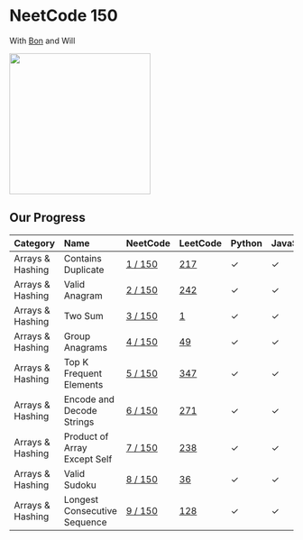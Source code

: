 # NeetCode 150

With [Bon](https://github.com/ethanepiscope/neetcode) and Will

<img src="https://github.com/user-attachments/assets/5d59868e-26a3-47db-abcc-11b7fdde5725" width="250px">

## Our Progress

| Category         | Name                         | NeetCode                                                                  | LeetCode                                                              | Python  | JavaScript |
| :--------------- | :--------------------------- | :------------------------------------------------------------------------ | :-------------------------------------------------------------------- | :------ | :--------- |
| Arrays & Hashing | Contains Duplicate           | [1 / 150](https://neetcode.io/problems/top-k-elements-in-list)            | [217](https://leetcode.com/problems/contains-duplicate/)              | &check; | &check;    |
| Arrays & Hashing | Valid Anagram                | [2 / 150](https://neetcode.io/problems/is-anagram)                        | [242](https://neetcode.io/problems/is-anagram)                        | &check; | &check;    |
| Arrays & Hashing | Two Sum                      | [3 / 150](https://neetcode.io/problems/two-integer-sum)                   | [1](https://neetcode.io/problems/two-integer-sum)                     | &check; | &check;    |
| Arrays & Hashing | Group Anagrams               | [4 / 150](https://neetcode.io/problems/anagram-groups)                    | [49](https://leetcode.com/problems/group-anagrams/)                   | &check; | &check;    |
| Arrays & Hashing | Top K Frequent Elements      | [5 / 150](https://neetcode.io/problems/top-k-elements-in-list)            | [347](https://leetcode.com/problems/top-k-frequent-elements/)         | &check; | &check;    |
| Arrays & Hashing | Encode and Decode Strings    | [6 / 150](https://neetcode.io/problems/string-encode-and-decode)          | [271](https://leetcode.com/problems/encode-and-decode-strings/)       | &check; | &check;    |
| Arrays & Hashing | Product of Array Except Self | [7 / 150](https://neetcode.io/problems/products-of-array-discluding-self) | [238](https://neetcode.io/problems/products-of-array-discluding-self) | &check; | &check;    |
| Arrays & Hashing | Valid Sudoku                 | [8 / 150](https://neetcode.io/problems/valid-sudoku)                      | [36](https://leetcode.com/problems/valid-sudoku/)                     | &check; | &check;    |
| Arrays & Hashing | Longest Consecutive Sequence | [9 / 150](https://neetcode.io/problems/longest-consecutive-sequence)      | [128](https://leetcode.com/problems/longest-consecutive-sequence/)    | &check; | &check;    |
